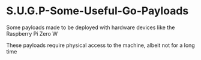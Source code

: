 # S.U.G.P-Some-Useful-Go-Payloads
Some payloads made to be deployed with hardware devices like the Raspberry Pi Zero W

These payloads require physical access to the machine, albeit not for a long time
